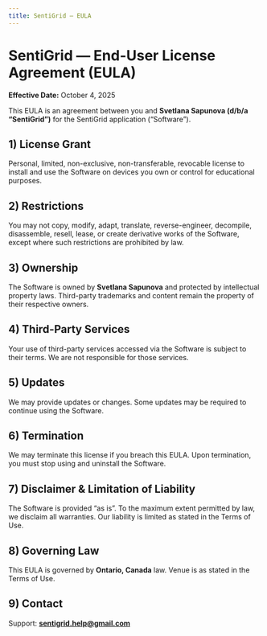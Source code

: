```yaml
---
title: SentiGrid — EULA
---
```


# SentiGrid — End-User License Agreement (EULA)
**Effective Date:** October 4, 2025

This EULA is an agreement between you and **Svetlana Sapunova (d/b/a “SentiGrid”)** for the SentiGrid application (“Software”).

## 1) License Grant
Personal, limited, non-exclusive, non-transferable, revocable license to install and use the Software on devices you own or control for educational purposes.

## 2) Restrictions
You may not copy, modify, adapt, translate, reverse-engineer, decompile, disassemble, resell, lease, or create derivative works of the Software, except where such restrictions are prohibited by law.

## 3) Ownership
The Software is owned by **Svetlana Sapunova** and protected by intellectual property laws. Third-party trademarks and content remain the property of their respective owners.

## 4) Third-Party Services
Your use of third-party services accessed via the Software is subject to their terms. We are not responsible for those services.

## 5) Updates
We may provide updates or changes. Some updates may be required to continue using the Software.

## 6) Termination
We may terminate this license if you breach this EULA. Upon termination, you must stop using and uninstall the Software.

## 7) Disclaimer & Limitation of Liability
The Software is provided “as is”. To the maximum extent permitted by law, we disclaim all warranties. Our liability is limited as stated in the Terms of Use.

## 8) Governing Law
This EULA is governed by **Ontario, Canada** law. Venue is as stated in the Terms of Use.

## 9) Contact
Support: **sentigrid.help@gmail.com**
